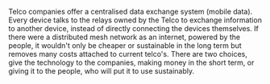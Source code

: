 Telco companies offer a centralised data exchange system (mobile data).
Every device talks to the relays owned by the Telco to exchange information to
another device, instead of directly connecting the devices themselves. 
If there were a distributed mesh network as an internet, powered by the people,
it wouldn't only be cheaper or sustainable in the long term but removes many
costs attached to current telco's. 
There are two choices, give the technology to the companies, making money in the
short term, or giving it to the people, who will put it to use sustainably.

